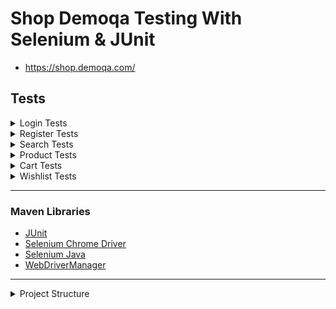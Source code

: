 # Shop Demoqa Testing With Selenium & JUnit

- https://shop.demoqa.com/

## Tests

<details>
  <summary>Login Tests</summary>

```
- Verify Successful Login With A Valid Username And Password.
- Verify Login Failure With An Empty Username.
- Verify Login Failure With An Empty Password.
- Verify Login Failure With A Valid Username And An Invalid Password.
- Verify Login Failure With An Invalid Username And An Valid Password.
- Verify Login Failure With An Invalid Username And An Invalid Password.
```
</details>

<details>
  <summary>Register Tests</summary>

```
- Verify Successful Registration With Valid Information.
- Verify Registration Failure With Empty Username.
- Verify Registration Failure With Empty Email.
- Verify Registration Failure With Empty Password.
- Verify Registration Failure With Weak Password.
- Verify Registration Failure With Duplicated Email.
---------------------------------------------------------------------
- Should Be Able To Create An Account With Duplicated Username 
- Should Not Be Able To Create An Account With Unsported Characters
```
</details>

<details>
  <summary>Search Tests</summary>

```
- Verify Successful Search For A Valid Product.
- Verify Search Failure With Empty Value.
- Verify Successful Search With Exact Product Name.
```
</details>


<details>
  <summary>Product Tests</summary>

```
- Verify Correct Display of Product Name on Product Page
- Add Product to Cart Successfully
- Verify Unable to Add Product to Cart Without Variants
- Verify Increasing Product Count
- Verify Decreasing Product Count
- Verify Adding Product to Favorites
- Verify Display of Related Products Section on Product Page
- Verify Presence of Additional Information Section on Product Page
- Should Clear All Variants With Clear Button
```
</details>

<details>
  <summary>Cart Tests</summary>

```
- Verify Current Page is Cart Page
- Clear Cart - Verify Empty Message
- Update Cart - Verify Success Message
- Continue Shopping - Verify Redirect
- Apply Invalid Coupon - Verify No Discount
- Proceed to Checkout - Verify Redirect
- Successfully Remove Product from Cart
```
</details>

<details>
  <summary>Wishlist Tests</summary>

```
- Should Be on Wishlist Page
- Successfully Clear All Products on Wishlist
- Successfully Add Product To Cart Page [BUG]
```
</details>

---

### Maven Libraries
- [JUnit](https://mvnrepository.com/artifact/org.junit.jupiter/junit-jupiter-api)
- [Selenium Chrome Driver](https://mvnrepository.com/artifact/org.seleniumhq.selenium/selenium-chrome-driver)
- [Selenium Java](https://mvnrepository.com/artifact/org.seleniumhq.selenium/selenium-java)
- [WebDriverManager](https://bonigarcia.dev/webdrivermanager/)

---

<details>
  <summary>Project Structure</summary>

```
├── pom.xml
├── README.md
└── src
    ├── main
    │   └── java
    │       └── com
    │           └── shop
    │               └── demoqa
    │                   └── pages
    │                       ├── BasePage.java
    │                       ├── CartPage.java
    │                       ├── HomePage.java
    │                       ├── LoginPage.java
    │                       ├── ProductPage.java
    │                       ├── RegisterPage.java
    │                       ├── SearchPage.java
    │                       └── WishlistPage.java
    └── test
        └── java
            └── com
                └── shop
                    └── demoqa
                        ├── testdata
                        │   ├── LoginTestData.java
                        │   ├── ProductTestData.java
                        │   └── RegisterTestData.java
                        └── tests
                            ├── BaseTest.java
                            ├── CartTest.java
                            ├── LoginTest.java
                            ├── ProductTest.java
                            ├── RegisterTest.java
                            ├── SearchTest.java
                            └── WishlistTest.java
```
</details>


